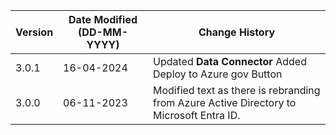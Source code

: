 | **Version** | **Date Modified (DD-MM-YYYY)** | **Change History**                                                        |
|-------------|--------------------------------|---------------------------------------------------------------------------|
| 3.0.1       | 16-04-2024                     | Updated **Data Connector** Added Deploy to Azure gov Button  |
| 3.0.0       | 06-11-2023                     | Modified text as there is rebranding from Azure Active Directory to Microsoft Entra ID.  |  
         
                                                                                                                 
